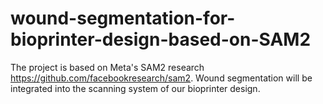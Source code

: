 # wound-segmentation-for-bioprinter-design-based-on-SAM2
The project is based on Meta's SAM2 research https://github.com/facebookresearch/sam2. Wound segmentation will be integrated into the scanning system of our bioprinter design.

